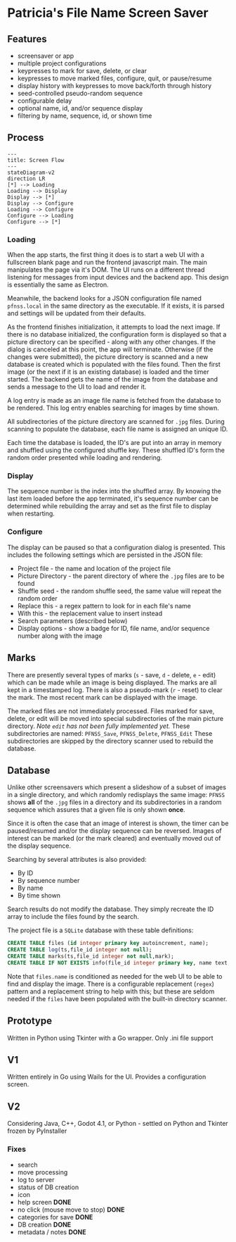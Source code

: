 # Patricia's File Name Screen Saver
## Features
- screensaver or app
- multiple project configurations
- keypresses to mark for save, delete, or clear
- keypresses to move marked files, configure, quit, or pause/resume
- display history with keypresses to move back/forth through history
- seed-controlled pseudo-random sequence
- configurable delay
- optional name, id, and/or sequence display
- filtering by name, sequence, id, or shown time

## Process
```mermaid
---
title: Screen Flow
---
stateDiagram-v2
direction LR
[*] --> Loading
Loading --> Display
Display --> [*]
Display --> Configure
Loading --> Configure
Configure --> Loading
Configure --> [*]
```
### Loading
When the app starts, the first thing it does is to start a web UI with a fullscreen blank page and run the frontend javascript main. The main manipulates the page via it's DOM. The UI runs on a different thread listening for messages from input devices and the backend app. This design is essentially the same as Electron.

Meanwhile, the backend looks for a JSON configuration file named `pfnss.local` in the same directory as the executable. If it exists, it is parsed and settings will be updated from their defaults.

As the frontend finishes initialization, it attempts to load the next image. If there is no database initialized, the configuration form is displayed so that a picture directory can be specified - along with any other changes. If the dialog is canceled at this point, the app will terminate. Otherwise (if the changes were submitted), the picture directory is scanned and a new database is created which is populated with the files found. Then the first image (or the next if it is an existing database) is loaded and the timer started. The backend gets the name of the image from the database and sends a message to the UI to load and render it.

A log entry is made as an image file name is fetched from the database to be rendered. This log entry enables searching for images by time shown.

All subdirectories of the picture directory are scanned for `.jpg` files. During scanning to populate the database, each file name is assigned an unique ID.

Each time the database is loaded, the ID's are put into an array in memory and shuffled using the configured shuffle key. These shuffled ID's form the random order presented while loading and rendering. 

### Display
The sequence number is the index into the shuffled array. By knowing the last item loaded before the app terminated, it's sequence number can be determined while rebuilding the array and set as the first file to display when restarting.

### Configure
The display can be paused so that a configuration dialog is presented. This includes the following settings which are persisted in the JSON file:
- Project file - the name and location of the project file
- Picture Directory - the parent directory of where the `.jpg` files are to be found
- Shuffle seed - the random shuffle seed, the same value will repeat the random order
- Replace this - a regex pattern to look for in each file's name
- With this - the replacement value to insert instead
- Search parameters (described below)
- Display options - show a badge for ID, file name, and/or sequence number along with the image

## Marks
There are presently several types of marks (`s` - save, `d` - delete, `e` - edit) which can be made while an image is being displayed. The marks are all kept in a timestamped log. There is also a pseudo-mark (`r` - reset) to clear the mark. The most recent mark can be displayed with the image.

The marked files are not immediately processed. Files marked for save, delete, or edit will be moved into special subdirectories of the main picture directory. _Note `edit` has not been fully implemented yet._ These subdirectories are named: `PFNSS_Save`, `PFNSS_Delete`, `PFNSS_Edit` These subdirectories are skipped by the directory scanner used to rebuild the database.

## Database
Unlike other screensavers which present a slideshow of a subset of images in a single directory, and which randomly redisplays the same image: `PFNSS` shows **all** of the `.jpg` files in a directory and its subdirectories in a random sequence which assures that a given file is only shown **once**.

Since it is often the case that an image of interest is shown, the timer can be paused/resumed and/or the display sequence can be reversed. Images of interest can be marked (or the mark cleared) and eventually moved out of the display sequence.

Searching by several attributes is also provided:
- By ID
- By sequence number
- By name
- By time shown

Search results do not modify the database. They simply recreate the ID array to include the files found by the search.

The project file is a `SQLite` database with these table definitions:
```sql
CREATE TABLE files (id integer primary key autoincrement, name);
CREATE TABLE log(ts,file_id integer not null);
CREATE TABLE marks(ts,file_id integer not null,mark);
CREATE TABLE IF NOT EXISTS info(file_id integer primary key, name text, description text, categories text);
```

Note that `files.name` is conditioned as needed for the web UI to be able to find and display the image. There is a configurable replacement (`regex`) pattern and a replacement string to help with this; but these are seldom needed if the `files` have been populated with the built-in directory scanner.
## Prototype
Written in Python using Tkinter with a Go wrapper. Only .ini file support
## V1
Written entirely in Go using Wails for the UI. Provides a configuration screen.
## V2
Considering Java, C++, Godot 4.1, or Python - settled on Python and Tkinter frozen by PyInstaller

### Fixes
- search
- move processing
- log to server
- status of DB creation
- icon
- help screen **DONE**
- no click (mouse move to stop) **DONE**
- categories for save  **DONE**
- DB creation **DONE**
- metadata / notes **DONE**
